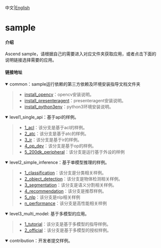 中文|[English](README_EN.md)

# sample

#### 介绍

Ascend sample，请根据自己的需要进入对应文件夹获取应用，或者点击下面的说明链接选择需要的应用。


#### 链接地址

<details open><summary>common：sample运行依赖的第三方依赖及环境安装指导文档文件夹</summary><blockquote>

- [install_opencv](https://gitee.com/ascend/samples/tree/master/common/install_opencv)：opencv安装说明。
- [install_presenteragent](https://gitee.com/ascend/samples/tree/master/common/install_presenteragent)：presenteragent安装说明。
- [install_python3env](https://gitee.com/ascend/samples/tree/master/common/install_python3env)：python3环境安装说明。
</blockquote></details> 

<details open><summary>level1_single_api：基于api的样例。</summary><blockquote>


- [1_acl](https://gitee.com/ascend/samples/tree/master/classification/for_atlas200dk_1.7x.0.0_c++)：该分支是基于acl的样例。    
- [2_atc](https://gitee.com/ascend/samples/tree/master/classification/for_atlas300_1.7x.0.0_c++)：该分支是基于atc的样例。 
- [3_ir](https://gitee.com/ascend/samples/tree/master/classification/for_atlas300_1.7x.0.0_c++)：该分支是基于ir的样例。
- [4_op_dev](https://gitee.com/ascend/samples/tree/master/classification/for_atlas300_1.7x.0.0_c++)：该分支是基于op的样例。
- [5_200dk_peripheral](https://gitee.com/ascend/samples/tree/master/classification/for_atlas300_1.7x.0.0_c++)：该分支是运行基于外设的样例
</blockquote></details>  

<details open><summary>level2_simple_inference：基于单模型推理的样例。</summary><blockquote>


- [1_classification](https://gitee.com/ascend/samples/tree/master/classification/for_atlas200dk_1.7x.0.0_c++)：该分支是分类相关样例。    
- [2_object_detection](https://gitee.com/ascend/samples/tree/master/classification/for_atlas300_1.7x.0.0_c++)：该分支是物体检测相关样例。 
- [3_segmentation](https://gitee.com/ascend/samples/tree/master/classification/for_atlas300_1.7x.0.0_c++)：该分支是语义分割相关样例。
- [4_recommendation](https://gitee.com/ascend/samples/tree/master/classification/for_atlas300_1.7x.0.0_c++)：该分支是推荐样例。
- [5_nlp](https://gitee.com/ascend/samples/tree/master/classification/for_atlas300_1.7x.0.0_c++)：该分支是nlp相关样例
- [n_performance](https://gitee.com/ascend/samples/tree/master/classification/for_atlas300_1.7x.0.0_c++)：该分支是高性能相关样例
  </blockquote></details>  

<details open><summary>level3_multi_model:
基于多模型的应用。</summary><blockquote>


- [1_tutorial](https://gitee.com/ascend/samples/tree/master/classification_multibatch%20%20%20%20/for_atlas200dk_1.7x.0.0_c++)：该分支是基于多模型的指导样例。    
- [2_official](https://gitee.com/ascend/samples/tree/master/classification_multibatch%20%20%20%20/for_atlas300_1.7x.0.0_c++)：该分支是基于多模型的授权样例。 
</blockquote></details>  

<details open><summary>contribution：开发者提交样例。</summary><blockquote>